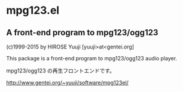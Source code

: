 # mpg123.el
## A front-end program to mpg123/ogg123

(c)1999-2015 by HIROSE Yuuji [yuuji>at<gentei.org]

This package is a front-end program to mpg123/ogg123 audio player.

mpg123/ogg123 の再生フロントエンドです。

http://www.gentei.org/~yuuji/software/mpg123el/
